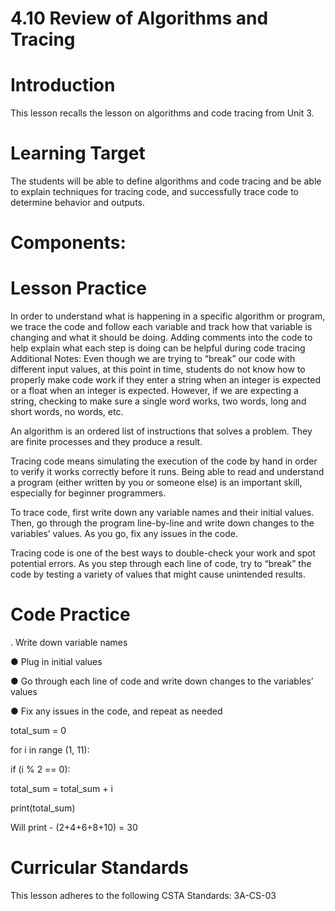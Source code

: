 # 4.10 Review of Algorithms and Tracing
# Introduction
This lesson recalls the lesson on algorithms and code tracing from Unit 3. 
# Learning Target
The students will be able to define algorithms and code tracing and be able to explain techniques for tracing code, and successfully trace code to determine behavior and outputs. 
# Components:

# Lesson Practice 
In order to understand what is happening in a specific algorithm or program, we trace the code and follow each variable and track how that variable is changing and what it should be doing. Adding comments into the code to help explain what each step is doing can be helpful during code tracing Additional Notes: Even though we are trying to “break” our code with different input values, at this point in time, students do not know how to properly make code work if they enter a string when an integer is expected or a float when an integer is expected. However, if we are expecting a string, checking to make sure a single word works, two words, long and short words, no words, etc.

An algorithm is an ordered list of instructions that solves a problem. They are finite processes and they produce a result.

Tracing code means simulating the execution of the code by hand in order to verify it works correctly before it runs. Being able to read and understand a program (either written by you or someone else) is an important skill, especially for beginner programmers.

To trace code, first write down any variable names and their initial values. Then, go through the program line-by-line and write down changes to the variables’ values. As you go, fix any issues in the code.

Tracing code is one of the best ways to double-check your work and spot potential errors. As you step through each line of code, try to “break” the code by testing a variety of values that might cause unintended results.

# Code Practice
. Write down variable names

● Plug in initial values

● Go through each line of code and write down changes to the variables’ values

● Fix any issues in the code, and repeat as needed

total_sum = 0

for i in range (1, 11):
 
 if (i % 2 == 0):
 
  total_sum = total_sum + i

print(total_sum)

Will print - (2+4+6+8+10) = 30 
# Curricular Standards 
This lesson adheres to the following CSTA Standards: 3A-CS-03
